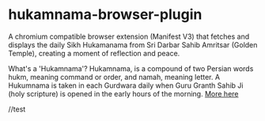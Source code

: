 # hukamnama-browser-plugin

A chromium compatible browser extension (Manifest V3) that fetches and displays the daily Sikh Hukamanama from Sri Darbar Sahib Amritsar (Golden Temple), creating a moment of reflection and peace.

What's a 'Hukamnama'?
Hukamnama, is a compound of two Persian words hukm, meaning command or order, and namah, meaning letter. A Hukumnama is taken in each Gurdwara daily when Guru Granth Sahib Ji (holy scripture) is opened in the early hours of the morning. [More here](https://www.sikhiwiki.org/index.php/Hukamnama)


//test